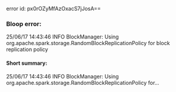 error id: px0rOZyMfAzOxacS7jJosA==
### Bloop error:

25/06/17 14:43:46 INFO BlockManager: Using org.apache.spark.storage.RandomBlockReplicationPolicy for block replication policy
#### Short summary: 

25/06/17 14:43:46 INFO BlockManager: Using org.apache.spark.storage.RandomBlockReplicationPolicy for...